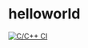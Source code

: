 # helloworld

[![C/C++ CI](https://github.com/clmcguire/helloworld/actions/workflows/c-cpp.yml/badge.svg)](https://github.com/clmcguire/helloworld/actions/workflows/c-cpp.yml)
